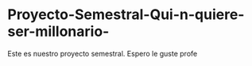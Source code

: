 # Proyecto-Semestral-Qui-n-quiere-ser-millonario-
Este es nuestro proyecto semestral. Espero le guste profe
